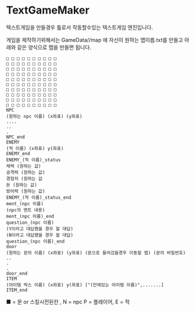 # TextGameMaker
텍스트게임을 만들경우 틀로서 작동할수있는 텍스트게임 엔진입니다.

게임을 제작하기위해서는 GameData//map 에 자신이 원하는 맵이릅.txt를 만들고 아래와 같은 양식으로 맵을 만들면 됩니다.
```
□ □ □ □ □ □ □ □ □ □
□ □ □ □ □ □ □ □ □ □
□ □ □ □ □ □ □ □ □ □
□ □ □ □ □ □ □ □ □ □
□ □ □ □ □ □ □ □ □ □
□ □ □ □ □ □ □ □ □ □
□ □ □ □ □ □ □ □ □ □
□ □ □ □ □ □ □ □ □ □
□ □ □ □ □ □ □ □ □ □
□ □ □ □ □ □ □ □ □ □
NPC
(원하는 npc 이름) (x좌표) (y좌표)
....
..
.
NPC_end
ENEMY
(적 이름) (x좌표) y(좌표)    
ENEMY_end
ENEMY_(적 이름)_status
체력 (원하는 값)
공격력 (원하는 값)
경험치 (원하는 값
돈 (원하는 값)
방어력 (원하는 값)
ENEMY_(적 이름)_status_end
ment_(npc 이름)
(npc의 맨트 내용)
ment_(npc 이름)_end
question_(npc 이름)
(Y이라고 대답했을 경우 할 대답)
(N이라고 대답했을 경우 할 대답) 
question_(npc 이름)_end
door
(원하는 문의 이름) (x좌표) (y좌표) (문으로 들어갔을경우 이동할 맵) (문의 비밀번호)
..
.
.
door_end
ITEM
(아이템 박스 이름) (x좌표) y(좌표) ["(안에있는 아이템 이름)",.......]
ITEM_end
```
■ = 문 or 스킬시전된칸 , N = npc P = 플레이어, E = 적
